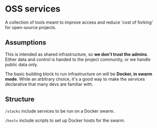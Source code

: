 # OSS services

A collection of tools meant to improve access and reduce 'cost of forking' for open-source projects.

## Assumptions

This is intended as shared infrastructure, so **we don't trust the admins**.
Either data and control is handed to the project community, or we handle public data only.

The basic building block to run infrastructure on will be **Docker, in swarm mode**.
While an arbitrary choice, it's a good way to make the services declarative that many devs are familiar with.

## Structure

`/stacks` include services to be run on a Docker swarm.

`/hosts` include scripts to set up Docker hosts for the swarm.
